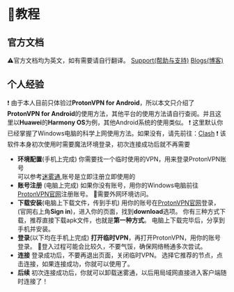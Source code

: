 # 📝教程

## 官方文档
⚠官方文档均为英文，如有需要请自行翻译。
[Support(帮助与支持)](https://protonvpn.com/support/)
[Blogs(博客)](https://protonvpn.com/blog/)

## 个人经验
❗ 由于本人目前只体验过**ProtonVPN for Android**，所以本文只介绍了**ProtonVPN for Android**的使用方法，其他平台的使用方法请自行查阅。并且这里以**Huawei**的**Harmony OS**为例，其他Android系统的使用类似。
❗ 这里默认你已经掌握了Windows电脑的科学上网使用方法。如果没有，请先前往：[Clash](https://github.com/MossDream/Powerful-Tools-Instruction/tree/main/VPN/Clash%20for%20Windows)
❗ 该软件本身初次使用时需要魔法环境登录，初次连接成功后就不再需要

* **环境配置**(手机上完成)
你需要找一个临时使用的VPN，用来登录ProtonVPN账号  
可以参考[迷雾通](https://geph.io/zhs),账号是立即注册立即使用的
* **账号注册** (电脑上完成)
如果你没有账号，用你的Windows电脑前往[ProtonVPN官网](https://protonvpn.com/)注册账号。
🔑需要外网环境访问。
* **下载安装**(电脑上下载文件，传到手机)
用你的账号在[ProtonVPN官网](https://protonvpn.com/)登录，(官网右上角**Sign in**)，进入你的页面，找到**download**选项。
你有三种方式下载，推荐直接下载apk文件，也就是**第一种方式**。
电脑上下载完毕后，分享到手机并安装。
* **登录**(以下均在手机上完成)
**打开临时VPN**，再打开ProtonVPN，用你的账号登录。
👀登入过程可能会比较久，不要气馁，确保网络畅通多次尝试。
* **连接**
登录成功后，不要再退出页面，关闭临时VPN。
选择它推荐的节点，点击连接，如果连接成功，你就可以使用了。
* **后续**
初次连接成功后，你就可以卸载迷雾通，以后用局域网直接进入客户端随时连接了！

  

